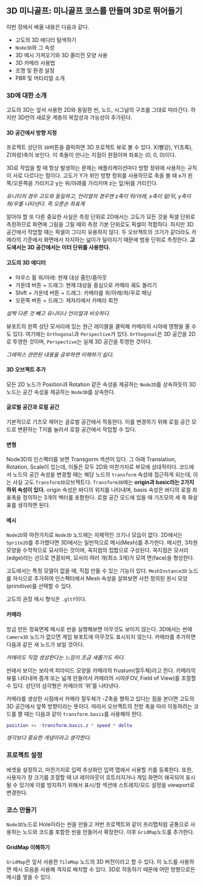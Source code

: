 ## 3D 미니골프: 미니골프 코스를 만들며 3D로 뛰어들기

이번 장에서 배울 내용은 다음과 같다.

- 고도의 3D 에디터 탐색하기
- `Node3D`와 그 속성
- 3D 메시 가져오기와 3D 콜리전 모양 사용
- 3D 카메라 사용법
- 조명 및 환경 설정
- PBR 및 머티리얼 소개

### 3D에 대한 소개

고도의 3D는 앞서 사용한 2D와 동일한 씬, 노드, 시그널의 구조를 그대로 따라간다. 하지만 3D만의 새로운 계층의 복잡성과 가능성이 추가된다.

#### 3D 공간에서 방향 지정

프로젝트 상단의 `3D`버튼을 클릭하면 3D 프로젝트 뷰로 볼 수 있다. X(빨강), Y(초록), Z(파랑)축이 보인다. 이 축들이 만나는 지점이 원점이며 좌표는 (0, 0, 0)이다.

3D로 작업을 할 때 항상 발생하는 문제는 애플리케이션마다 방향 정위에 사용하는 규칙이 서로 다르다는 점이다. 고도가 Y가 위인 방향 정위를 사용하므로 축을 볼 때 x가 왼쪽/오른쪽을 가리키고 y는 위/아래를 가리키며 z는 앞/뒤를 가리킨다.

*유니티의 경우 고도와 동일하고, 언리얼의 경우엔 z축이 위/아래, x축이 앞/뒤, y축이 좌/우를 나타낸다. 즉 오른손 좌표계*

알아야 할 또 다른 중요한 사실은 측정 단위로 2D에서는 고도가 모든 것을 픽셀 단위로 측정하므로 화면에 그림을 그릴 때의 측정 기본 단위로도 픽셀이 적합하다. 하지만 3D 공간에서 작업할 때는 픽셀이 그다지 유용하지 않다. 두 오브젝트의 크기가 같더라도 카메라의 기준에서 화면에서 차지하는 넓이가 달라지기 때문에 범용 단위로 측정한다. **고도에서는 3D 공간에서는 미터 단위를 사용한다.**

#### 고도의 3D 에디터

- 마우스 휠 위/아래: 현재 대상 줌인/줌아웃
- 가운데 버튼 + 드래그: 현재 대상을 중심으로 카메라 궤도 돌리기
- Shift + 가운데 버튼 + 드래그: 카메라를 위/아래/좌/우로 패닝
- 오른쪽 버튼 + 드래그: 제자리에서 카메라 회전

*살짝 다른 것 빼고 유니티나 언리얼과 비슷하다.*

뷰포트의 왼쪽 상단 모서리에 있는 원근 레이블을 클릭해 카메라의 시야에 영향을 줄 수도 있다. 여기에는 `Orthogonal`과 `Perspective`가 있다. `Orthogonal`은 3D 공간을 2D로 투영한 것이며, `Perspective`는 실제 3D 공간을 투영한 것이다.

*그래픽스 관련된 내용을 공부하면 이해하기 쉽다.*

#### 3D 오브젝트 추가

모든 2D 노드가 Position과 Rotation 같은 속성을 제공하는 `Node2D`를 상속하듯이 3D 노드는 공간 속성을 제공하는 `Node3D`를 상속한다.

#### 글로벌 공간과 로컬 공간

기본적으로 기즈모 제어는 글로벌 공간에서 작동한다. 이를 변경하기 위해 로컬 공간 모드로 변환하는 T키를 눌러서 로컬 공간에서 작업할 수 있다.

#### 변형

Node3D의 인스펙터를 보면 Transgorm 섹션이 있다. 그 아래 Translation, Rotation, Scale이 있는데, 이들은 모두 2D와 마찬가지로 부모에 상대적이다. 코드에서 노드의 공간 속성을 변경할 때는 해당 노드의 `transform` 속성에 접근하게 되는데, 이는 사실 고도 `Transform3D`오브젝트다. `Transform3D`에는 **origin과 basic라는 2가지 하위 속성이 있다.** origin 속성은 바디의 위치를 나타내며, basis 속성은 바디의 로컬 좌표축을 정의하는 3개의 벡터를 포함한다. 로컬 공간 모드에 있을 때 기즈모의 세 축 화살표를 생각하면 된다.

#### 메시

`Node2D`와 마찬가지로 `Node3D` 노드에는 자체적인 크기나 모습이 없다. 2D에서는 `Sprite2D`를 추가했다면 3D에서는 일반적으로 메시(Mesh)를 추가한다. 메시란, 3차원 모양을 수학적으로 묘사하는 것이며, 꼭지점의 집합으로 구성된다. 꼭지점은 모서리(edge)라는 선으로 연결되며, 모서리 여러 개(최소 3개)가 모여 면(face)을 형성한다.

고도에서는 특정 모델이 없을 때, 직접 만들 수 있는 기능이 있다. `MeshInstance3D` 노드를 자식으로 추가허여 인스펙터에서 Mesh 속성을 살펴보면 사전 정의된 원시 모양(primitive)를 선택할 수 있다.

고도의 권장 메시 형식은 `.gltf`이다.

#### 카메라

방금 만든 정육면체 메시로 씬을 실행해보면 아무것도 보이지 않는다. 3D에서는 씬에 `Camera3D` 노드가 없으면 게임 뷰포트에 아무것도 표시되지 않는다. 카메라를 추가하면 다음과 같은 새 노드가 보일 것이다.

*카메라도 직접 생성한다는 느낌이 조금 새롭기도 하다.*

씬에서 보이는 보라색 피라미드 모양을 카메라의 frustum(절두체)라고 한다. 카메라의 뷰를 나타내며 좁게 또는 넓게 만들어서 카메라의 시야(FOV, Field of View)를 조절할 수 있다. 상단의 삼각형은 카메라의 '위'를 나타낸다.

카메라를 생성한 시점에서 카메라 절두체가 -Z축을 향하고 있다는 점을 본다면 고도의 3D 공간에서 앞쪽 방향이라는 뜻이다. 따라서 오브젝트의 전방 축을 따라 이동하려는 코드를 짤 때는 다음과 같이 `transform.basis`를 사용해야 한다.

```gd
position += -transform.basis.z * speed * delta
```

*생각보다 중요한 개념이라고 생각한다.*

### 프로젝트 설정

에셋을 설정하고, 마찬가지로 입력 추상화인 입력 맵에서 사용할 키를 등록한다. 또한, 사용자가 창 크기를 조절할 때 UI 레이아웃이 흐트러지거나 게임 화면이 왜곡되어 표시될 수 있기에 이를 방지하기 위해서 표시/창 섹션에 스트레치/모드 설정을 viewport로 변경한다.

### 코스 만들기

`Node3D`노드로 Hole이라는 씬을 만들고 저번 프로젝트와 같이 프리팹처럼 공통으로 사용하는 노드와 코드를 포함한 씬을 만들어서 확장한다. 이후 `GridMap`노드를 추가한다.

#### GridMap 이해하기

`GridMap`은 앞서 사용한 `TileMap` 노드의 3D 버전이라고 할 수 있다. 이 노드를 사용하면 메시 모음을 사용해 격자로 배치할 수 있다. 3D로 작동하기 때문에 어떤 방향으로든 메시를 쌓을 수 있다.

